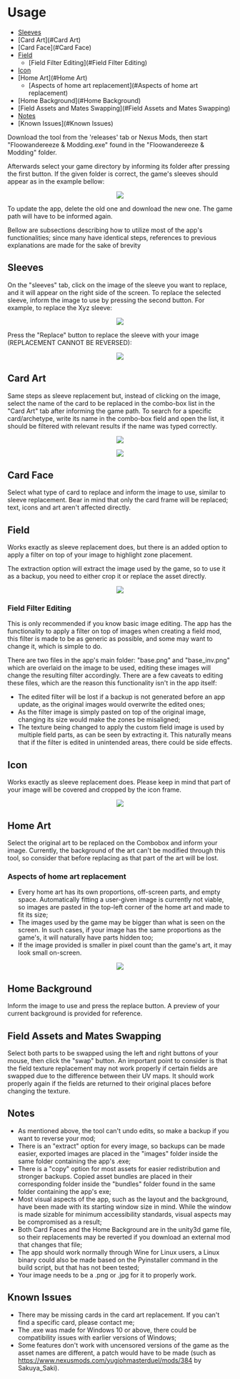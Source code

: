 # Usage

- [Sleeves](#Sleeves)
- [Card Art](#Card Art)
- [Card Face](#Card Face)
- [Field](#Field)
    - [Field Filter Editing](#Field Filter Editing)
- [Icon](#Icon)
- [Home Art](#Home Art)
    - [Aspects of home art replacement](#Aspects of home art replacement)
- [Home Background](#Home Background)
- [Field Assets and Mates Swapping](#Field Assets and Mates Swapping)
- [Notes](#Notes)
- [Known Issues](#Known Issues)

Download the tool from the 'releases' tab or Nexus Mods, then start "Floowandereeze & Modding.exe" found in the
"Floowandereeze & Modding" folder.

Afterwards select your game directory by informing its folder after pressing the first button. If the given
folder is correct, the game's sleeves should appear as in the example bellow:

<p align="center">
    <img src="https://i.ibb.co/q99f207/Captura-de-Tela-127.png">
</p>

To update the app, delete the old one and download the new one. The game path will have to be informed again.

Bellow are subsections describing how to utilize most of the app's functionalities; since many have identical
steps, references to previous explanations are made for the sake of brevity

## Sleeves

On the "sleeves" tab, click on the image of the sleeve you want to replace, and it will appear on the right
side of the screen. To replace the selected sleeve, inform the image to use by pressing the second button.
For example, to replace the Xyz sleeve:

<p align="center">
    <img src="https://i.ibb.co/Np4vNsq/Captura-de-Tela-129.png">
</p>

Press the "Replace" button to replace the sleeve with your image (REPLACEMENT CANNOT BE REVERSED):

<p align="center">
    <img src="https://i.ibb.co/Zz3KpDC/Captura-de-Tela-130.png">
</p>

## Card Art

Same steps as sleeve replacement but, instead of clicking on the image, select the name of the card to be replaced
in the combo-box list in the "Card Art" tab after informing the game path.
To search for a specific card/archetype, write its name in the combo-box field and open the list, it should be
filtered with relevant results if the name was typed correctly.

<p align="center">
    <img src="https://i.ibb.co/N7RNvsz/Captura-de-Tela-159.png">
</p>
<p align="center">
    <img src="https://i.ibb.co/MZ6Yq5Z/Captura-de-Tela-160.png">
</p>

## Card Face

Select what type of card to replace and inform the image to use, similar to sleeve replacement. Bear in mind that
only the card frame will be replaced; text, icons and art aren't affected directly.

## Field

Works exactly as sleeve replacement does, but there is an added option to apply a filter on top of your image to
highlight zone placement.

The extraction option will extract the image used by the game, so to use it as a backup, you need to either crop it
or replace the asset directly.

<p align="center">
    <img src="https://i.ibb.co/3hgn8SM/Captura-de-Tela-161.png">
</p>

### Field Filter Editing

This is only recommended if you know basic image editing. The app has the functionality to apply a filter on top
of images when creating a field mod, this filter is made to be as generic as possible, and some may want to change
it, which is simple to do.

There are two files in the app's main folder: "base.png" and "base_inv.png" which are overlaid on the image to be
used, editing these images will change the resulting filter accordingly. There are a few caveats to editing these
files, which are the reason this functionality isn't in the app itself:

- The edited filter will be lost if a backup is not generated before an app update, as the original images
  would overwrite the edited ones;
- As the filter image is simply pasted on top of the original image, changing its size would make the zones
  be misaligned;
- The texture being changed to apply the custom field image is used by multiple field parts, as can be seen
  by extracting it. This naturally means that if the filter is edited in unintended areas, there could be side
  effects.

## Icon

Works exactly as sleeve replacement does. Please keep in mind that part of your image will be covered and cropped by
the icon frame.

<p align="center">
    <img src="https://i.ibb.co/dBFPcfN/Captura-de-Tela-162.png">
</p>

## Home Art

Select the original art to be replaced on the Combobox and inform your image. Currently, the background of the art
can't be modified through this tool, so consider that before replacing as that part of the art will be lost.

### Aspects of home art replacement

- Every home art has its own proportions, off-screen parts, and empty space. Automatically fitting a user-given
  image is currently not viable, so images are pasted in the top-left corner of the home art and made to
  fit its size;
- The images used by the game may be bigger than what is seen on the screen. In such cases, if your image has
  the same proportions as the game's, it will naturally have parts hidden too;
- If the image provided is smaller in pixel count than the game's art, it may look small on-screen.

<p align="center">
    <img src="https://i.ibb.co/LQnP3XQ/Captura-de-Tela-168.png">
</p>

## Home Background

Inform the image to use and press the replace button. A preview of your current background is provided for reference.

## Field Assets and Mates Swapping

Select both parts to be swapped using the left and right buttons of your mouse, then click the "swap" button. An
important point to consider is that the field texture replacement may not work properly if certain fields are
swapped due to the difference between their UV maps. It should work properly again if the fields are returned to
their original places before changing the texture.

## Notes

- As mentioned above, the tool can't undo edits, so make a backup if you want to reverse your mod;
- There is an "extract" option for every image, so backups can be made easier, exported images are placed in the
  "images" folder inside the same folder containing the app's .exe;
- There is a "copy" option for most assets for easier redistribution and stronger backups. Copied asset bundles are
  placed in their corresponding folder inside the "bundles" folder found in the same folder containing the app's exe;
- Most visual aspects of the app, such as the layout and the background, have been made with its starting window size
  in mind. While the window is made sizable for minimum accessibility standards, visual aspects may be compromised as
  a result;
- Both Card Faces and the Home Background are in the unity3d game file, so their replacements may be reverted if you
  download an external mod that changes that file;
- The app should work normally through Wine for Linux users, a Linux binary could also be made based on the Pyinstaller
  command in the build script, but that has not been tested;
- Your image needs to be a .png or .jpg for it to properly work.

## Known Issues

- There may be missing cards in the card art replacement. If you can't find a specific card, please contact me;
- The .exe was made for Windows 10 or above, there could be compatibility issues with earlier versions of Windows;
- Some features don't work with uncensored versions of the game as the asset names are different, a patch would have to
  be made (such as https://www.nexusmods.com/yugiohmasterduel/mods/384 by Sakuya_Saki).
